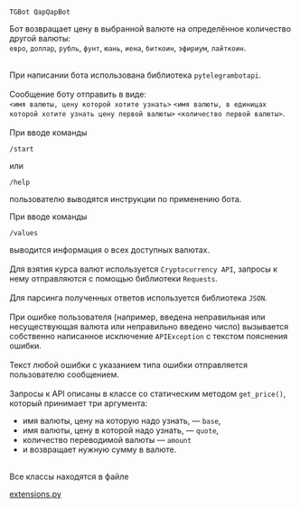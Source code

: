 
`TGBot QapQapBot`

Бот возвращает цену в выбранной валюте на определённое количество другой валюты:
<br>
`евро`, `доллар`, `рубль`, `фунт`, `юань`, `иена`, `биткоин`, `эфириум`, `лайткоин`.
<br>
<br>


При написании бота использована библиотека `pytelegrambotapi`.
<br>
<br>
Сообщение боту отправить в виде:<br>
`<имя валюты, цену которой хотите узнать>` `<имя валюты, в единицах которой хотите узнать цену первой валюты>` `<количество первой валюты>`.
<br>
<br>
При вводе команды 
```
/start
```
или 
```
/help
```
пользователю выводятся инструкции по применению бота.

При вводе команды 
```
/values
```
выводится информация о всех доступных валютах.
<br>
<br>
Для взятия курса валют используется `Cryptocurrency API`, запросы к нему отправляются с помощью библиотеки `Requests`.
<br>
<br>
Для парсинга полученных ответов используется библиотека `JSON`.
<br>
<br>
При ошибке пользователя (например, введена неправильная или несуществующая валюта или неправильно введено число) вызывается собственно написанное исключение `APIException` с текстом пояснения ошибки.
<br>
<br>
Текст любой ошибки с указанием типа ошибки отправляется пользователю сообщением.
<br>
<br>
Запросы к API описаны в классе со статическим методом `get_price()`, который принимает три аргумента:
- имя валюты, цену на которую надо узнать, — `base`,
- имя валюты, цену в которой надо узнать, — `quote`,
- количество переводимой валюты — `amount`
- и возвращает нужную сумму в валюте.
<br>
Все классы находятся в файле <br>

[extensions.py](TGBot/extensions.py)

